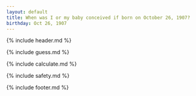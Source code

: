 ```yaml
---
layout: default
title: When was I or my baby conceived if born on October 26, 1907?
birthday: Oct 26, 1907
---
```


{% include header.md %}

{% include guess.md %}

{% include calculate.md %}

{% include safety.md %}

{% include footer.md %}




